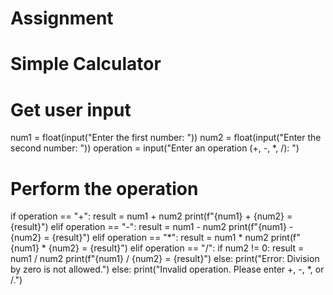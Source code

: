 # Assignment
# Simple Calculator

# Get user input
num1 = float(input("Enter the first number: "))
num2 = float(input("Enter the second number: "))
operation = input("Enter an operation (+, -, *, /): ")

# Perform the operation
if operation == "+":
    result = num1 + num2
    print(f"{num1} + {num2} = {result}")
elif operation == "-":
    result = num1 - num2
    print(f"{num1} - {num2} = {result}")
elif operation == "*":
    result = num1 * num2
    print(f"{num1} * {num2} = {result}")
elif operation == "/":
    if num2 != 0:
        result = num1 / num2
        print(f"{num1} / {num2} = {result}")
    else:
        print("Error: Division by zero is not allowed.")
else:
    print("Invalid operation. Please enter +, -, *, or /.")
